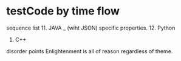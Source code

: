 # testCode by time flow

sequence list
11. JAVA _ (wiht JSON) specific properties.
12. Python 
1.  C++


disorder points
Enlightenment is all of reason regardless of theme.
